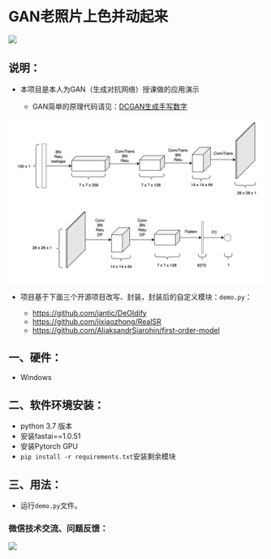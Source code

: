 # GAN老照片上色并动起来

![](https://enpei-md.oss-cn-hangzhou.aliyuncs.com/imgIMG_7673.jpg?x-oss-process=style/wp)



## 说明：

* 本项目是本人为GAN（生成对抗网络）授课做的应用演示

  * GAN简单的原理代码请见：[DCGAN生成手写数字](./DCGAN/mnist_DCGAN_train.ipynb)

![](./DCGAN/model_arc.png)

* 项目基于下面三个开源项目改写、封装，封装后的自定义模块：`demo.py`：

  * https://github.com/jantic/DeOldify
  * https://github.com/jixiaozhong/RealSR
  * https://github.com/AliaksandrSiarohin/first-order-model

  

## 一、硬件：

* Windows 

## 二、软件环境安装：

* python 3.7 版本
* 安装fastai==1.0.51
* 安装Pytorch  GPU
* `pip install -r requirements.txt`安装剩余模块

## 三、用法：

* 运行`demo.py`文件。



### 微信技术交流、问题反馈：

<img src="https://enpei-md.oss-cn-hangzhou.aliyuncs.com/imgIMG_5862.JPG?x-oss-process=style/wp" style="width:200px;" />

